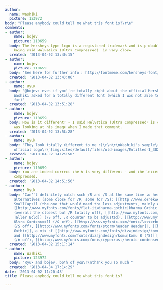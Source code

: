 ```yaml
---
author:
  name: Washiki
  picture: 123972
body: "Please anybody could tell me what this font is?\r\n"
comments:
- author:
    name: bojev
    picture: 110659
  body: The Hersheys type logo is a registered trademark and is probably custom, that
    being said Helvetica (Ultra Compressed)  is very close.
  created: '2013-04-02 13:40:15'
- author:
    name: bojev
    picture: 110659
  body: 'See here for further info : http://fontmeme.com/hersheys-font/'
  created: '2013-04-02 13:43:06'
- author:
    name: Ryuk
  body: '@bojev: even if you''re totally right about the official Hershey''s logo,
    Washiki asked for a totally different font (which I was not able to identify so
    far)'
  created: '2013-04-02 13:51:28'
- author:
    name: bojev
    picture: 110659
  body: How is it different? - I said Helvetica (Ultra Compressed) is close and I
    was looking at his image when I made that comment.
  created: '2013-04-02 13:58:28'
- author:
    name: Ryuk
  body: "They look totally different to me :)\r\n\r\nWashiki's sample\r\n[img:sites/default/files/old-images/Untitled-1_6193.png]\r\n\r\nHershey's
    official logo\r\n[img:sites/default/files/old-images/Untitled-1_3828.png]"
  created: '2013-04-02 14:25:50'
- author:
    name: bojev
    picture: 110659
  body: You are indeed correct the R is very different - and the letters are more
    compressed.
  created: '2013-04-02 14:51:56'
- author:
    name: Ryuk
  body: 'Can''t definitely match such /R and /S at the same time so here are some
    alternatives (some close for /R, some for /S): [[http://www.derekweathersbee.com/franchise|Franchise
    SmallCaps]] (the one that would need the less adjustments, mainly on /S finials),
    [[http://www.myfonts.com/fonts/flat-it/dharma-gothic|Dharma Gothic Expanded]]
    (overall the closest but /R totally off), [[http://www.myfonts.com/fonts/comicraft/elephantmen-greater-and-taller|Elephantmen
    Taller Bold]] (/S off, /R counter to be adjusted), [[http://www.myfonts.com/fonts/virusfonts/bourgeois|Bourgeois
    Ultra Condensed]] (/S off), [[http://www.myfonts.com/fonts/letterbox/berber|Berber]]
    (/S off), [[http://www.myfonts.com/fonts/storm/header|Header]], [[http://www.myfonts.com/fonts/redrooster/block-gothic-rr|Block
    Gothic]], a mix of [[http://www.myfonts.com/fonts/dizajndesign/komu|Komu A (/R)]]
    and [[http://www.myfonts.com/fonts/dizajndesign/komu|Komu B (/S)]], [[http://www.typography.com/fonts/font_overview.php?productLineID=100035|Tungsten]]
    (/R off), [[http://www.myfonts.com/fonts/typetrust/heroic-condensed|Heroic Condensed]]'
  created: '2013-04-02 15:17:14'
- author:
    name: Washiki
    picture: 123972
  body: "Ryuk and bojev, both of you\r\nthank you so much!"
  created: '2013-04-04 17:14:29'
date: '2013-04-02 11:20:43'
title: Please anybody could tell me what this font is?

---
```

